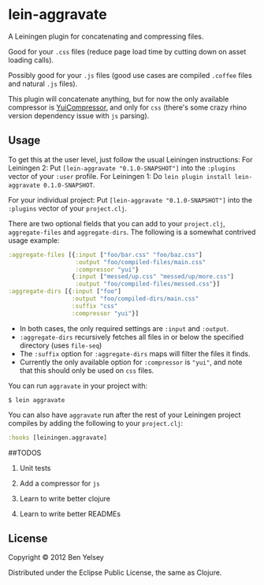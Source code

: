 # lein-aggravate

A Leiningen plugin for concatenating and compressing files. 

Good for your `.css` files (reduce page load time by cutting down on asset loading calls).

Possibly good for your `.js` files (good use cases are compiled `.coffee` files and natural `.js` files).

This plugin will concatenate anything, but for now the only available compressor is [YuiCompressor](https://github.com/yui/yuicompressor/), and only for `css` (there's some crazy rhino version dependency issue with `js` parsing).

## Usage

To get this at the user level, just follow the usual Leiningen instructions:
For Leiningen 2: Put `[lein-aggravate "0.1.0-SNAPSHOT"]` into the `:plugins` vector of your `:user` profile.
For Leiningen 1: Do `lein plugin install lein-aggravate 0.1.0-SNAPSHOT`.

For your individual project:
Put `[lein-aggravate "0.1.0-SNAPSHOT"]` into the `:plugins` vector of your `project.clj`.


There are two optional fields that you can add to your `project.clj`, `aggregate-files` and `aggregate-dirs`.
The following is a somewhat contrived usage example:

```clojure
:aggregate-files [{:input ["foo/bar.css" "foo/baz.css"]
                   :output "foo/compiled-files/main.css"
                   :compressor "yui"}
                  {:input ["messed/up.css" "messed/up/more.css"]
                   :output "foo/compiled-files/messed.css"}]
:aggregate-dirs [{:input ["foo"]
                  :output "foo/compiled-dirs/main.css"
                  :suffix "css"
                  :compressor "yui"}]
```
* In both cases, the only required settings are `:input` and `:output`. 
* `:aggregate-dirs` recursively fetches all files in or below the specified directory (uses `file-seq`)
* The `:suffix` option for `:aggregate-dirs` maps will filter the files it finds.
* Currently the only available option for `:compressor` is `"yui"`, and note that this should only be used on `css` files.


You can run `aggravate` in your project with:
```
$ lein aggravate
```

You can also have `aggravate` run after the rest of your Leiningen project compiles by adding the following to your `project.clj`:
```clojure
:hooks [leiningen.aggravate]
```

##TODOS

1. Unit tests

2. Add a compressor for `js`

3. Learn to write better clojure

4. Learn to write better READMEs

## License

Copyright © 2012 Ben Yelsey

Distributed under the Eclipse Public License, the same as Clojure.
